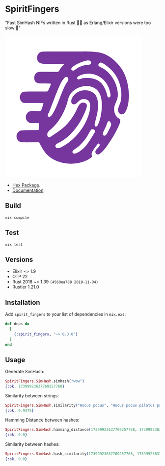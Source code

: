 # SpiritFingers

"Fast SimHash NIFs written in Rust 🐇💨 as Erlang/Elixir versions were too slow 🐢"

![logo](./logo.png)

* [Hex Package](https://hex.pm/packages/spirit_fingers).
* [Documentation](https://hexdocs.pm/spirit_fingers).

## Build

```
mix compile
```

## Test

```
mix test
```

## Versions

* Elixir ~> 1.9
* OTP 22
* Rust 2018 ~> 1.39 `(4560ea788 2019-11-04)`
* Rustler 1.21.0

## Installation

Add `spirit_fingers` to your list of dependencies in `mix.exs`:

```elixir
def deps do
  [
    {:spirit_fingers, "~> 0.3.0"}
  ]
end
```

## Usage

Generate SimHash:
``` elixir
SpiritFingers.SimHash.simhash("wow")
{:ok, 17399923637769257768}
```

Similarity between strings:
``` elixir
SpiritFingers.SimHash.similarity("Hocus pocus", "Hocus pocus pilatus pas")
{:ok, 0.9375}
```

Hamming Distance between hashes:
``` elixir
SpiritFingers.SimHash.hamming_distance(17399923637769257768, 17399923637769257768)
{:ok, 0.0}
```

Similarity between hashes:
``` elixir
SpiritFingers.SimHash.hash_similarity(17399923637769257768, 17399923637769257768)
{:ok, 0.0}
```


